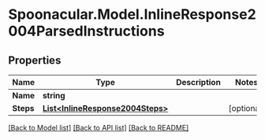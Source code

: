 # Spoonacular.Model.InlineResponse2004ParsedInstructions

## Properties

Name | Type | Description | Notes
------------ | ------------- | ------------- | -------------
**Name** | **string** |  | 
**Steps** | [**List&lt;InlineResponse2004Steps&gt;**](InlineResponse2004Steps.md) |  | [optional] 

[[Back to Model list]](../README.md#documentation-for-models) [[Back to API list]](../README.md#documentation-for-api-endpoints) [[Back to README]](../README.md)

